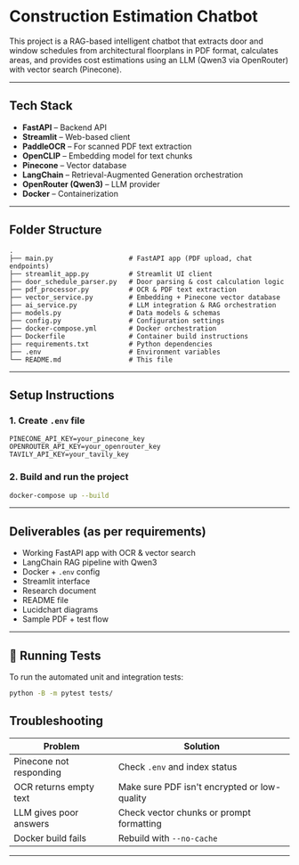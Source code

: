 
# Construction Estimation Chatbot

This project is a RAG-based intelligent chatbot that extracts door and window schedules from architectural floorplans in PDF format, calculates areas, and provides cost estimations using an LLM (Qwen3 via OpenRouter) with vector search (Pinecone).

---

## Tech Stack

- **FastAPI** – Backend API
- **Streamlit** – Web-based client
- **PaddleOCR** – For scanned PDF text extraction
- **OpenCLIP** – Embedding model for text chunks
- **Pinecone** – Vector database
- **LangChain** – Retrieval-Augmented Generation orchestration
- **OpenRouter (Qwen3)** – LLM provider
- **Docker** – Containerization

---

## Folder Structure

```
.
├── main.py                   # FastAPI app (PDF upload, chat endpoints)
├── streamlit_app.py          # Streamlit UI client
├── door_schedule_parser.py   # Door parsing & cost calculation logic
├── pdf_processor.py          # OCR & PDF text extraction
├── vector_service.py         # Embedding + Pinecone vector database
├── ai_service.py             # LLM integration & RAG orchestration
├── models.py                 # Data models & schemas
├── config.py                 # Configuration settings
├── docker-compose.yml        # Docker orchestration
├── Dockerfile                # Container build instructions
├── requirements.txt          # Python dependencies
├── .env                      # Environment variables
└── README.md                 # This file
```

---

## Setup Instructions

### 1. Create `.env` file
```env
PINECONE_API_KEY=your_pinecone_key
OPENROUTER_API_KEY=your_openrouter_key
TAVILY_API_KEY=your_tavily_key
```

### 2. Build and run the project
```bash
docker-compose up --build
```

---

## Deliverables (as per requirements)

- Working FastAPI app with OCR & vector search
- LangChain RAG pipeline with Qwen3
- Docker + `.env` config
- Streamlit interface
- Research document
- README file
- Lucidchart diagrams
- Sample PDF + test flow

---

## 🧪 Running Tests

To run the automated unit and integration tests:

```bash
python -B -m pytest tests/
```

## Troubleshooting

| Problem                          | Solution                              |
|----------------------------------|----------------------------------------|
| Pinecone not responding          | Check `.env` and index status          |
| OCR returns empty text           | Make sure PDF isn't encrypted or low-quality |
| LLM gives poor answers           | Check vector chunks or prompt formatting |
| Docker build fails               | Rebuild with `--no-cache`              |

---